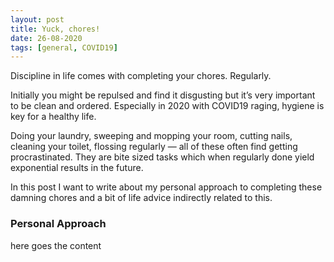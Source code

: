 ```yaml
---
layout: post
title: Yuck, chores!
date: 26-08-2020
tags: [general, COVID19]
---
```


Discipline in life comes with completing your chores. Regularly. 

Initially you might be repulsed and find it disgusting but it’s very important to be clean and ordered. Especially in 2020 with COVID19 raging, hygiene is key for a healthy life. 

Doing your laundry, sweeping and mopping your room, cutting nails, cleaning your toilet, flossing regularly — all of these often find getting procrastinated. They are bite sized tasks which when regularly done yield exponential results in the future.

In this post I want to write about my personal approach to completing these damning chores and a bit of life advice indirectly related to this.

### Personal Approach


here goes the content
